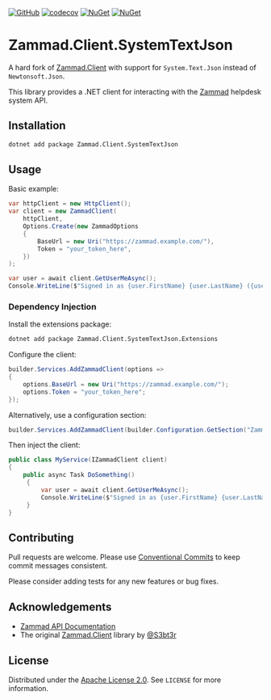 [![GitHub](https://img.shields.io/github/license/meenzen/Zammad.Client.SystemTextJson.svg)](https://github.com/meenzen/Zammad.Client.SystemTextJson/blob/master/LICENSE)
[![codecov](https://codecov.io/gh/meenzen/Zammad.Client.SystemTextJson/graph/badge.svg?token=tqT5gmR32w)](https://codecov.io/gh/meenzen/Zammad.Client.SystemTextJson)
[![NuGet](https://img.shields.io/nuget/v/Zammad.Client.SystemTextJson.svg)](https://www.nuget.org/packages/Zammad.Client.SystemTextJson)
[![NuGet](https://img.shields.io/nuget/dt/Zammad.Client.SystemTextJson.svg)](https://www.nuget.org/packages/Zammad.Client.SystemTextJson)

# Zammad.Client.SystemTextJson

A hard fork of [Zammad.Client](https://github.com/S3bt3r/Zammad.Client) with support for `System.Text.Json` instead of
`Newtonsoft.Json`.

This library provides a .NET client for interacting with the [Zammad](https://zammad.org/) helpdesk system API.

## Installation

```bash
dotnet add package Zammad.Client.SystemTextJson
```

## Usage

Basic example:

```csharp
var httpClient = new HttpClient();
var client = new ZammadClient(
    httpClient,
    Options.Create(new ZammadOptions
    {
        BaseUrl = new Uri("https://zammad.example.com/"),
        Token = "your_token_here",
    })
);

var user = await client.GetUserMeAsync();
Console.WriteLine($"Signed in as {user.FirstName} {user.LastName} ({user.Email})");
```

### Dependency Injection

Install the extensions package:

```bash
dotnet add package Zammad.Client.SystemTextJson.Extensions
```

Configure the client:

```csharp
builder.Services.AddZammadClient(options =>
{
    options.BaseUrl = new Uri("https://zammad.example.com/");
    options.Token = "your_token_here";
});
```

Alternatively, use a configuration section:

```csharp
builder.Services.AddZammadClient(builder.Configuration.GetSection("Zammad"));
```

Then inject the client:

```csharp
public class MyService(IZammadClient client)
{
    public async Task DoSomething()
     {
         var user = await client.GetUserMeAsync();
         Console.WriteLine($"Signed in as {user.FirstName} {user.LastName} ({user.Email})");
     }
}
```

## Contributing

Pull requests are welcome. Please use [Conventional Commits](https://www.conventionalcommits.org/) to keep
commit messages consistent.

Please consider adding tests for any new features or bug fixes.

## Acknowledgements

- [Zammad API Documentation](https://docs.zammad.org/en/latest/api/intro.html)
- The original [Zammad.Client](https://github.com/S3bt3r/Zammad.Client) library by [@S3bt3r](https://github.com/S3bt3r)

## License

Distributed under the [Apache License 2.0](https://choosealicense.com/licenses/apache-2.0/). See `LICENSE` for more information.
